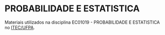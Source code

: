 # PROBABILIDADE E ESTATISTICA

Materiais utilizados na disciplina EC01019 - PROBABILIDADE E ESTATISTICA no [ITEC/UFPA](www.itec.ufpa.br).
